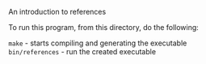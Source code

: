 An introduction to references


To run this program, from this directory, do the following:

`make`               - starts compiling and generating the executable<br>
`bin/references`      - run the created executable
